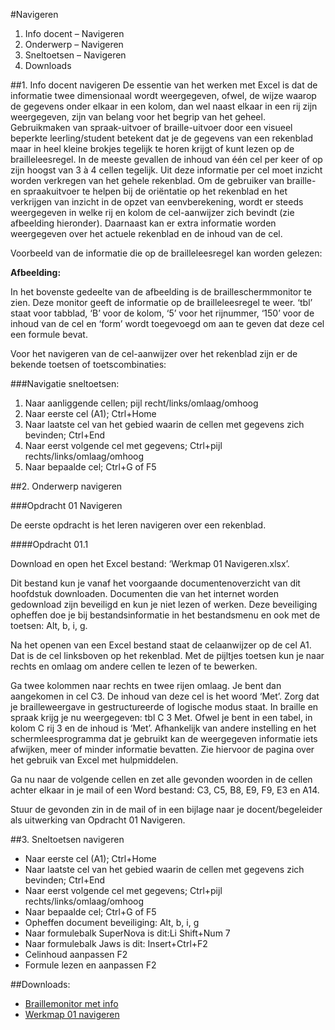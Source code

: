#Navigeren

1. Info docent – Navigeren
2. Onderwerp – Navigeren
3. Sneltoetsen – Navigeren
4. Downloads

##1. Info docent navigeren
De essentie van het werken met Excel is dat de informatie twee dimensionaal wordt weergegeven, ofwel, de wijze waarop de gegevens onder elkaar in een kolom, dan wel naast elkaar in een rij zijn weergegeven, zijn van belang voor het begrip van het geheel. Gebruikmaken van spraak-uitvoer of braille-uitvoer door een visueel beperkte leerling/student betekent dat je de gegevens van een rekenblad maar in heel kleine brokjes tegelijk te horen krijgt of kunt lezen op de brailleleesregel. In de meeste gevallen de inhoud van één cel per keer of op zijn hoogst van 3 à 4 cellen tegelijk. Uit deze informatie per cel moet inzicht worden verkregen van het gehele rekenblad.
Om de gebruiker van braille- en spraakuitvoer te helpen bij de oriëntatie op het rekenblad en het verkrijgen van inzicht in de opzet van eenvberekening, wordt er steeds weergegeven in welke rij en kolom de cel-aanwijzer zich bevindt (zie afbeelding hieronder). Daarnaast kan er extra informatie worden weergegeven over het actuele rekenblad en de inhoud van de cel.

Voorbeeld van de informatie die op de brailleleesregel kan worden gelezen:

**Afbeelding:**

In het bovenste gedeelte van de afbeelding is de brailleschermmonitor te zien. Deze monitor geeft de informatie op de brailleleesregel te weer. ‘tbl’ staat voor tabblad, ‘B’ voor de kolom, ‘5’ voor het rijnummer, ‘150’ voor de inhoud van de cel en ‘form’ wordt toegevoegd om aan te geven dat deze cel een formule bevat.

Voor het navigeren van de cel-aanwijzer over het rekenblad zijn er de bekende toetsen of toetscombinaties:

###Navigatie sneltoetsen:

1. Naar aanliggende cellen; pijl recht/links/omlaag/omhoog
2. Naar eerste cel (A1); Ctrl+Home
3. Naar laatste cel van het gebied waarin de cellen met gegevens zich bevinden; Ctrl+End
4. Naar eerst volgende cel met gegevens; Ctrl+pijl rechts/links/omlaag/omhoog
5. Naar bepaalde cel; Ctrl+G of F5

##2. Onderwerp navigeren

###Opdracht 01 Navigeren

De eerste opdracht is het leren navigeren over een rekenblad.

####Opdracht 01.1

Download en open het Excel bestand: ‘Werkmap 01 Navigeren.xlsx’.

Dit bestand kun je vanaf het voorgaande documentenoverzicht van dit hoofdstuk downloaden. Documenten die van het internet worden gedownload zijn beveiligd en kun je niet lezen of werken. Deze beveiliging opheffen doe je bij bestandsinformatie in het bestandsmenu en ook met de toetsen: Alt, b, i, g.

Na het openen van een Excel bestand staat de celaanwijzer op de cel A1. Dat is de cel linksboven op het rekenblad. Met de pijltjes toetsen kun je naar rechts en omlaag om andere cellen te lezen of te bewerken.

Ga twee kolommen naar rechts en twee rijen omlaag. Je bent dan aangekomen in cel C3. De inhoud van deze cel is het woord ‘Met’. Zorg dat je brailleweergave in gestructureerde of logische modus staat. In braille en spraak krijg je nu weergegeven: tbl C 3 Met. Ofwel je bent in een tabel, in kolom C rij 3 en de inhoud is ‘Met’. Afhankelijk van andere instelling en het schermleesprogramma dat je gebruikt kan de weergegeven informatie iets afwijken, meer of minder informatie bevatten. Zie hiervoor de pagina over het gebruik van Excel met hulpmiddelen.

Ga nu naar de volgende cellen en zet alle gevonden woorden in de cellen achter elkaar in je mail of een Word bestand: C3, C5, B8, E9, F9, E3 en A14.

Stuur de gevonden zin in de mail of in een bijlage naar je docent/begeleider als uitwerking van Opdracht 01 Navigeren.

##3. Sneltoetsen navigeren

* Naar eerste cel (A1); Ctrl+Home
* Naar laatste cel van het gebied waarin de cellen met gegevens zich bevinden; Ctrl+End
* Naar eerst volgende cel met gegevens; Ctrl+pijl rechts/links/omlaag/omhoog
* Naar bepaalde cel; Ctrl+G of F5
* Opheffen document beveiliging: Alt, b, i, g
* Naar formulebalk SuperNova is dit:Li Shift+Num 7
* Naar formulebalk Jaws is dit: Insert+Ctrl+F2
* Celinhoud aanpassen F2
* Formule lezen en aanpassen F2

##Downloads:

* [Braillemonitor met info](https://www.eduvip.nl/cms/files/Braillemonitor-met-info.jpg)
* [Werkmap 01 navigeren](https://www.eduvip.nl/cms/files/Werkmap-01-navigeren.xlsx)

